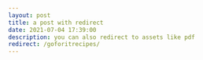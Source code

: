 ```yaml
---
layout: post
title: a post with redirect
date: 2021-07-04 17:39:00
description: you can also redirect to assets like pdf
redirect: /goforitrecipes/
---
```

